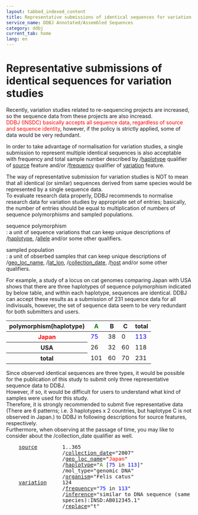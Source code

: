 ```yaml
---
layout: tabbed_indexed_content
title: Representative submissions of identical sequences for variation studies
service_name: DDBJ Annotated/Assembled Sequences
category: ddbj
current_tab: home
lang: en
---
```



# Representative submissions of identical sequences for variation studies

Recently, variation studies related to re-sequencing projects are increased, so the sequence data from these projects are also increasd.    
<span style="color:red">DDBJ (INSDC) basically accepts all sequence data, regardless of source and sequence identity</span>, however, 
if the policy is strictly applied, some of data would be very redundant.

In order to take advantage of normalisation for variation studies, 
a single submission to represent multiple identical sequences is also acceptable with frequency and total sample number described by
/[haplotype](/ddbj/qualifiers-e.html#haplotype ) 
qualifier of [source](/ddbj/features-e.html#source ) 
feature and/or /[frequency](/ddbj/qualifiers-e.html#frequency ) 
qualifier of [variation](/ddbj/features-e.html#variation) feature.  

The way of representative submission for variation studies is 
NOT to mean that all identical (or similar) sequences derived from same species
would be represented by a single sequence data.   
To evaluate research data properly, DDBJ recommends to normalise research data 
for variation studies by appropriate set of entries; basically, the number of entries 
should be equal to multiplication of numbers of sequence polymorphisms and sampled populations.

sequence polymorphism  
: a unit of sequence variations that can keep unique descriptions of
/[haplotype](/ddbj/qualifiers-e.html#haplotype),
/[allele](/ddbj/qualifiers-e.html#allele) and/or some other
qualifiers.

sampled population  
: a unit of obserbed samples that can keep unique descriptions of
/[geo_loc_name](/ddbj/qualifiers-e.html#geo_loc_name ),
/[lat_lon](/ddbj/qualifiers-e.html#lat_lon ),
/[collection_date](/ddbj/qualifiers-e.html#collection_date ),
/[host](/ddbj/qualifiers-e.html#host) and/or some other qualifiers.

For example, a study of a locus on cat genomes comparing Japan with USA
shows that there are three haplotypes of sequence polymorphism indicated
by below table, and within each haplotype, sequences are identical. DDBJ
can accept these results as a submission of 231 sequence data for all
indivisuals, however, the set of sequence data seem to be very redundant
for both submitters and users.

<table>
  <thead>
    <tr>
      <th>polymorphism(haplotype)</th>
      <th><span style="color:green">A</span></th>
      <th>B</th>
      <th>C</th>
      <th>total</th>
    </tr>
  </thead>
  <tbody>
    <tr>
      <th><span style="color:red">Japan</span></th>
      <td><span style="color:blue">75</span></td>
      <td>38</td>
      <td>0</td>
      <td><span style="color:blue">113</span></td>
    </tr>
    <tr>
      <th>USA</th>
      <td>26</td>
      <td>32</td>
      <td>60</td>
      <td>118</td>
    </tr>
    <tr>
      <th>total</th>
      <td>101</td>
      <td>60</td>
      <td>70</td>
      <td>231</td>
    </tr>
  </tbody>
</table>

Since observed identical sequences are three types, it would be possible for the publication of this study 
to submit only three representative sequence data to DDBJ.     
However, if so, it would be difficult for users to understand what kind of samples were used for this study.    
Therefore, it is strongly recommended to submit five representative data 
(There are 6 patterns; i.e. 3 haplotypes x 2 countries, but haplotype C is not observed in Japan.) 
to DDBJ in following descriptions for source features, respectively.    
Furthermore, when observing at the passage of time, you may like to consider about the /collection_date qualifier as well.   

<pre>    <a href="/ddbj/features-e.html#source">source</a>        1..365
                  /<a href="/ddbj/qualifiers-e.html#collection_date">collection_date</a>="2007"
                  /<a href="/ddbj/qualifiers-e.html#geo_loc_name">geo_loc_name</a>="<span style="color:red">Japan</span>"
                  /<a href="/ddbj/qualifiers-e.html#haplotype">haplotype</a>="<span style="color:green">A</span> [<span style="color:blue">75</span> in <span style="color:blue">113</span>]"
                  /mol_type="genomic DNA"
                  /<a href="/ddbj/qualifiers-e.html#organism">organism</a>="Felis catus"
    <a href="/ddbj/features-e.html#variation">variation</a>     124
                  /<a href="/ddbj/qualifiers-e.html#frequency">frequency</a>="<span style="color:blue">75</span> in <span style="color:blue">113</span>"
                  /<a href="/ddbj/qualifiers-e.html#inference">inference</a>="similar to DNA sequence (same 
                  species):INSD:AB012345.1"
                  /<a href="/ddbj/qualifiers-e.html#replace">replace</a>="t"
</pre>
